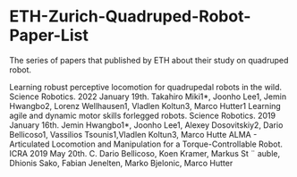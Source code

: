 # ETH-Zurich-Quadruped-Robot-Paper-List
The series of papers that published by ETH about their study on quadruped robot.

Learning robust perceptive locomotion for quadrupedal robots in the wild. Science Robotics. 2022 January 19th. Takahiro Miki1*, Joonho Lee1, Jemin Hwangbo2, Lorenz Wellhausen1, Vladlen Koltun3, Marco Hutter1
Learning agile and dynamic motor skills forlegged robots. Science Robotics. 2019 January 16th. Jemin Hwangbo1*, Joonho Lee1, Alexey Dosovitskiy2, Dario Bellicoso1, Vassilios Tsounis1,Vladlen Koltun3, Marco Hutte
ALMA - Articulated Locomotion and Manipulation for a Torque-Controllable Robot. ICRA 2019 May 20th. C. Dario Bellicoso, Koen Kramer, Markus St ¨ auble, Dhionis Sako, Fabian Jenelten, Marko Bjelonic, Marco Hutter
